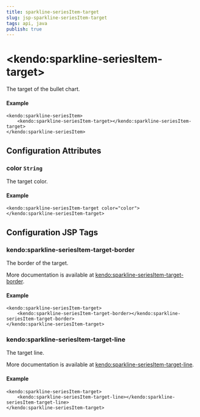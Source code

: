 ```yaml
---
title: sparkline-seriesItem-target
slug: jsp-sparkline-seriesItem-target
tags: api, java
publish: true
---
```


# \<kendo:sparkline-seriesItem-target\>

The target of the bullet chart.

#### Example
    <kendo:sparkline-seriesItem>
        <kendo:sparkline-seriesItem-target></kendo:sparkline-seriesItem-target>
    </kendo:sparkline-seriesItem>

## Configuration Attributes

### color `String`

The target color.

#### Example
    <kendo:sparkline-seriesItem-target color="color">
    </kendo:sparkline-seriesItem-target>


##  Configuration JSP Tags

### kendo:sparkline-seriesItem-target-border

The border of the target.

More documentation is available at [kendo:sparkline-seriesItem-target-border](sparkline/seriesitem-target-border).

#### Example

    <kendo:sparkline-seriesItem-target>
        <kendo:sparkline-seriesItem-target-border></kendo:sparkline-seriesItem-target-border>
    </kendo:sparkline-seriesItem-target>

### kendo:sparkline-seriesItem-target-line

The target line.

More documentation is available at [kendo:sparkline-seriesItem-target-line](sparkline/seriesitem-target-line).

#### Example

    <kendo:sparkline-seriesItem-target>
        <kendo:sparkline-seriesItem-target-line></kendo:sparkline-seriesItem-target-line>
    </kendo:sparkline-seriesItem-target>

